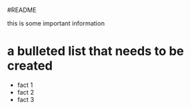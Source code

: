 #README

this is some important information

# a bulleted list that needs to be created
* fact 1
* fact 2
* fact 3
